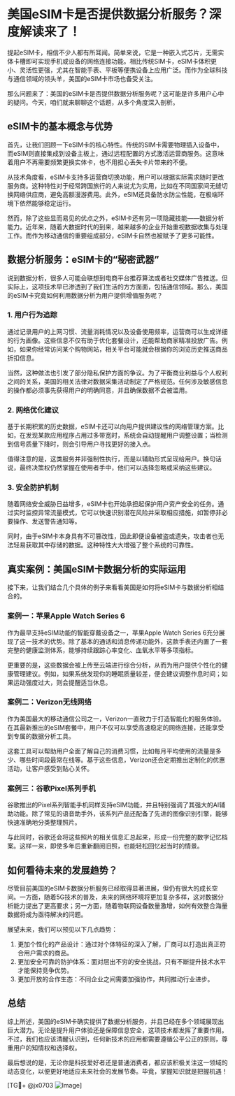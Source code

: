# 美国eSIM卡是否提供数据分析服务？深度解读来了！

提起eSIM卡，相信不少人都有所耳闻。简单来说，它是一种嵌入式芯片，无需实体卡槽即可实现手机或设备的网络连接功能。相比传统SIM卡，eSIM卡体积更小、灵活性更强，尤其在智能手表、平板等便携设备上应用广泛。而作为全球科技与通信领域的领头羊，美国的eSIM卡市场也备受关注。

那么问题来了：美国的eSIM卡是否提供数据分析服务呢？这可能是许多用户心中的疑问。今天，咱们就来聊聊这个话题，从多个角度深入剖析。

## eSIM卡的基本概念与优势

首先，让我们回顾一下eSIM卡的核心特性。传统的SIM卡需要物理插入设备中，而eSIM则直接集成到设备主板上，通过远程配置的方式激活运营商服务。这意味着用户不再需要频繁更换实体卡，也不用担心丢失卡片带来的不便。

从技术角度看，eSIM卡支持多运营商切换功能，用户可以根据实际需求随时更改服务商。这种特性对于经常跨国旅行的人来说尤为实用，比如在不同国家间无缝切换网络供应商，避免高额漫游费用。此外，eSIM还具备防水防尘性能，在极端环境下依然能够稳定运行。

然而，除了这些显而易见的优点之外，eSIM卡还有另一项隐藏技能——数据分析能力。近年来，随着大数据时代的到来，越来越多的企业开始重视数据收集与处理工作。而作为移动通信的重要组成部分，eSIM卡自然也被赋予了更多可能性。

## 数据分析服务：eSIM卡的“秘密武器”

说到数据分析，很多人可能会联想到电商平台推荐算法或者社交媒体广告推送。但实际上，这项技术早已渗透到了我们生活的方方面面，包括通信领域。那么，美国的eSIM卡究竟如何利用数据分析为用户提供增值服务呢？

### 1. 用户行为追踪

通过记录用户的上网习惯、流量消耗情况以及设备使用频率，运营商可以生成详细的行为画像。这些信息不仅有助于优化套餐设计，还能帮助商家精准投放广告。例如，如果你经常访问某个购物网站，相关平台可能就会根据你的浏览历史推送商品折扣信息。

当然，这种做法也引发了部分隐私保护方面的争议。为了平衡商业利益与个人权利之间的关系，美国的相关法律对数据采集活动制定了严格规范。任何涉及敏感信息的操作都必须事先获得用户的明确同意，并且确保数据不会被滥用。

### 2. 网络优化建议

基于长期积累的历史数据，eSIM卡还可以向用户提供建议性的网络管理方案。比如，在发现某款应用程序占用过多带宽时，系统会自动提醒用户调整设置；当检测到信号质量下降时，则会引导用户寻找更好的接入点。

值得注意的是，这类服务并非强制性执行，而是以辅助形式呈现给用户。换句话说，最终决策权仍然掌握在使用者手中，他们可以选择忽略或采纳这些建议。

### 3. 安全防护机制

随着网络安全威胁日益增多，eSIM卡也开始承担起保护用户资产安全的任务。通过实时监控异常流量模式，它可以快速识别潜在风险并采取相应措施，如暂停非必要操作、发送警告通知等。

同时，由于eSIM卡本身具有不可篡改性，因此即便设备被盗或遗失，攻击者也无法轻易获取其中存储的数据。这种特性大大增强了整个系统的可靠性。

## 真实案例：美国eSIM卡数据分析的实际运用

接下来，让我们结合几个具体的例子来看看美国是如何将eSIM卡与数据分析相结合的。

### 案例一：苹果Apple Watch Series 6

作为最早支持eSIM功能的智能穿戴设备之一，苹果Apple Watch Series 6充分展现了这一技术的优势。除了基本的通话和消息传递功能外，这款手表还内置了一套完整的健康监测体系，能够持续跟踪心率变化、血氧水平等多项指标。

更重要的是，这些数据会被上传至云端进行综合分析，从而为用户提供个性化的健康管理建议。例如，如果系统发现你的睡眠质量较差，便会建议调整作息时间；如果运动强度过大，则会提醒适当休息。

### 案例二：Verizon无线网络

作为美国最大的移动通信公司之一，Verizon一直致力于打造智能化的服务体验。在其最新推出的eSIM套餐中，用户不仅可以享受高速稳定的网络连接，还能享受到专属的数据分析工具。

这套工具可以帮助用户全面了解自己的消费习惯，比如每月平均使用的流量是多少、哪些时间段最常在线等。基于这些信息，Verizon还会定期推出定制化的优惠活动，让客户感受到贴心关怀。

### 案例三：谷歌Pixel系列手机

谷歌推出的Pixel系列智能手机同样支持eSIM功能，并且特别强调了其强大的AI辅助功能。除了常见的语音助手外，该系列产品还配备了先进的图像识别引擎，能够快速准确地分类整理照片。

与此同时，谷歌还会将这些照片的相关信息汇总起来，形成一份完整的数字记忆档案。这样一来，即使多年后重新翻阅旧照，也能轻松回忆起当时的情景。

## 如何看待未来的发展趋势？

尽管目前美国的eSIM卡数据分析服务已经取得显著进展，但仍有很大的成长空间。一方面，随着5G技术的普及，未来的网络环境将更加复杂多样，这对数据分析能力提出了更高要求；另一方面，随着物联网设备数量激增，如何有效整合海量数据将成为亟待解决的问题。

展望未来，我们可以预见以下几点趋势：

1. 更加个性化的产品设计：通过对个体特征的深入了解，厂商可以打造出真正符合用户需求的商品。
2. 更加安全可靠的防护体系：面对层出不穷的安全挑战，只有不断提升技术水平才能保持竞争优势。
3. 更加开放的合作生态：不同企业之间需要加强协作，共同推动行业进步。

## 总结

综上所述，美国的eSIM卡确实提供了数据分析服务，并且已经在多个领域展现出巨大潜力。无论是提升用户体验还是保障信息安全，这项技术都发挥了重要作用。不过，我们也应该清醒认识到，任何新技术的应用都需要遵循公平公正的原则，尊重用户的知情权和选择权。

最后想说的是，无论你是科技爱好者还是普通消费者，都应该积极关注这一领域的动态变化，以便更好地适应未来社会的发展节奏。毕竟，掌握知识就是把握机遇！

[TG💪+ @jx0703 ![Image](https://github.com/user-attachments/assets/dbca1d08-cadb-493c-b0ec-ad6f7a83f270)]